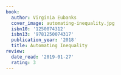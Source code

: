 ```yaml
---
book:
  author: Virginia Eubanks
  cover_image: automating-inequality.jpg
  isbn10: '1250074312'
  isbn13: '9781250074317'
  publication_year: '2018'
  title: Automating Inequality
review:
  date_read: '2019-01-27'
  rating: 3
---
```

